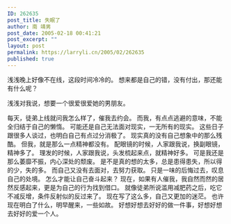 ```yaml
---
ID: 262635
post_title: 失眠了
author: 南 靖男
post_date: 2005-02-18 00:41:21
post_excerpt: ""
layout: post
permalink: https://larryli.cn/2005/02/262635
published: true
---
```

浅浅晚上好像不在线，这段时间冷冷的。
想来都是自己的错，没有付出，那还能有什么呢？
<!--more-->浅浅对我说，想要一个很爱很爱她的男朋友。
每天，徒弟上线就问我怎么样了，催我去约会。
而我，有点点逃避的意味，不能全归结于自己的懒惰。
可能还是自己无法面对现实，一无所有的现实。
这些日子跟很多人谈过，也明白自己有点过分消极了。
现实真的没有自己想象中的那么残酷。
但我，就是那么一点精神都没有。
配眼镜的时候，人家跟我说，换副眼镜，精神多了。
理发的时候，人家跟我说，头发梳起来点，就精神好多。
可是我还是那么萎靡不振，内心深处的颓废。
是不是真的想的太多，总是患得患失，所以得的少，失的多。
而自己又没有去面对，去努力获取。
只是一味的后悔过去，叹息自己的处境。
怎么才能让自己奋斗起来？
现在，如果有人催我，我自然而然的居然反感起来，更是为自己的行为找到借口。
就像徒弟所说滥用减肥药之后，吃它不减反增，条件反射似的反过来了。
现在写了这么多，自己又更加的迷茫。
也许现在明白了什么，明早醒来，一些如故。
好想好想去好好的做一件事，好想好想去好好的爱一个人。
